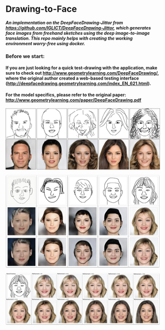 # Drawing-to-Face

***An implementation on the DeepFaceDrawing-Jittor from https://github.com/IGLICT/DeepFaceDrawing-Jittor, which generates face images from freehand sketches using the deep image-to-image translation. This repo mainly helps with creating the working environment worry-free using docker.***

### Before we start:

#### If you are just looking for a quick test-drawing with the application, make sure to check out http://www.geometrylearning.com/DeepFaceDrawing/, where the original author created a web-based testing interface (http://deepfacedrawing.geometrylearning.com/index_EN_621.html).

#### For the model specifics, please refer to the original paper: http://www.geometrylearning.com/paper/DeepFaceDrawing.pdf

![teaser image from original repo](showcase/teaser.jpg)

![actual image 1](showcase/actualcase1.png)

![actual image 2](showcase/actualcase2.jpg)


